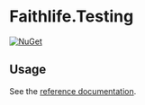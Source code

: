 # Faithlife.Testing

[![NuGet](https://img.shields.io/nuget/v/Faithlife.Testing.svg)](https://www.nuget.org/packages/Faithlife.Testing)

## Usage

See the [reference documentation](Faithlife.Testing.md).
